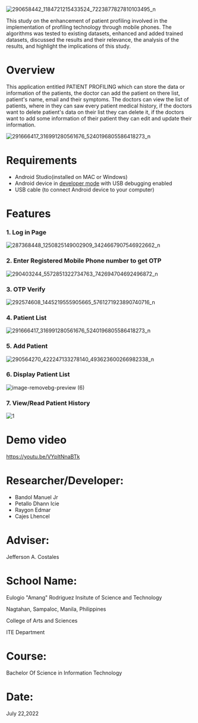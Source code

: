 
![290658442_1184721215433524_7223877827810103495_n](https://user-images.githubusercontent.com/106504421/180367137-53d22f97-cd14-44b6-97f4-39263fd67b93.png)

This study on the enhancement of patient profiling involved in the implementation of profiling technology through mobile phones. The algorithms was tested to existing datasets, enhanced and added trained datasets, discussed the results and their relevance, the analysis of the results, and highlight the implications of this study.


# Overview
This application entitled PATIENT PROFILING which can store the data or information of the patients, the doctor can add the patient on there list, patient's name, email and their symptoms. The doctors can view the list of patients, where in they can saw every patient medical history, if the doctors want to delete patient's data on their list they can delete it, if the doctors want to add some information of their patient they can edit and update their information.

![291666417_316991280561676_5240196805586418273_n](https://user-images.githubusercontent.com/106504421/180369634-43ce8dd1-6d24-400d-af6c-b80261b5db69.png)


# Requirements
* Android Studio(installed on MAC or Windows)
* Android device in [developer mode](https://developer.android.com/studio/debug/dev-options) with USB debugging enabled
* USB cable (to connect Android device to your computer)


# Features

### 1. Log in Page

![287368448_1250825149002909_3424667907546922662_n](https://user-images.githubusercontent.com/106504421/180370531-6171d352-ede0-46bc-bd5d-908279f3c942.png)

### 2. Enter Registered Mobile Phone number to get OTP

![290403244_5572851322734763_742694704692496872_n](https://user-images.githubusercontent.com/106504421/180370876-95f2aed1-53c3-4cd4-8c0c-a2ab687d7c2e.png)

### 3. OTP Verify

![292574608_1445219555905665_5761271923890740716_n](https://user-images.githubusercontent.com/106504421/180371040-b36cbf66-def3-4acb-b256-1f8ef0503af7.png)

### 4. Patient List

![291666417_316991280561676_5240196805586418273_n](https://user-images.githubusercontent.com/106504421/180371131-9dba835d-489b-4e99-a0ce-2db8ff848d23.png)

### 5. Add Patient

![290564270_422247133278140_493623600266982338_n](https://user-images.githubusercontent.com/106504421/180371431-6b8f7fba-ad21-455a-8539-9aab65ace452.png)

### 6. Display Patient List
![image-removebg-preview (6)](https://user-images.githubusercontent.com/106504421/180421162-eb207819-7fdd-4d87-8c6b-08f837b64810.png)

### 7. View/Read Patient History
![1](https://user-images.githubusercontent.com/106504421/180421325-ae61c76c-c537-48f8-912d-387e5c845e20.png)




# Demo video

https://youtu.be/VYpItNnaBTk




# Researcher/Developer:
* Bandol Manuel Jr
* Petallo Dhann Icie
* Raygon Edmar
* Cajes Lhencel

# Adviser:
Jefferson A. Costales

# School Name:
Eulogio "Amang" Rodriguez Insitute of Science and Technology

Nagtahan, Sampaloc, Manila, Philippines

College of Arts and Sciences

ITE Department

# Course:
Bachelor Of Science in Information Technology

# Date:
July 22,2022




